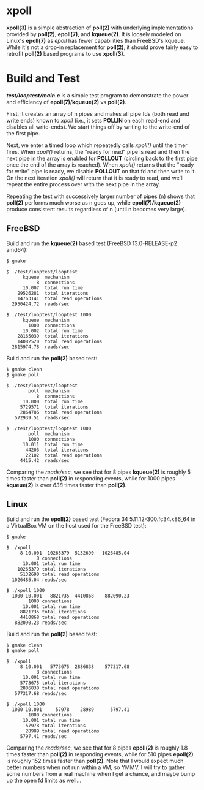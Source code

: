 # xpoll

**xpoll(3)** is a simple abstraction of **poll(2)** with underlying
implementations provided by **poll(2)**, **epoll(7)**, and **kqueue(2)**.
It is loosely modeled on Linux's **epoll(7)** as _epoll_ has fewer
capabilities than FreeBSD's kqueue.
While it's not a drop-in replacement for **poll(2)**, it should prove fairly
easy to retrofit **poll(2)** based programs to use **xpoll(3)**.

# Build and Test
_**test/looptest/main.c**_ is a simple test program to demonstrate the power
and efficiency of **epoll(7)/kqueue(2)** vs **poll(2)**.

First, it creates an array of n pipes and makes all pipe fds (both
read and write ends) known to _xpoll_ (i.e., it sets **POLLIN**
on each read-end and disables all write-ends).  We start things off
by writing to the write-end of the first pipe.

Next, we enter a timed loop which repeatedly calls _xpoll()_ until the
timer fires.
When _xpoll()_ returns, the "ready for read" pipe is read and then the
next pipe in the array is enabled for **POLLOUT** (circling back to the
first pipe once the end of the array is reached).  When _xpoll()_ returns
that the "ready for write" pipe is ready, we disable **POLLOUT** on that
fd and then write to it.  On the next iteration _xpoll()_ will return
that it is ready to read, and we'll repeat the entire process over
with the next pipe in the array.

Repeating the test with successively larger number of pipes (n)
shows that **poll(2)** performs much worse as n goes up, while
**epoll(7)/kqueue(2)** produce consistent results regardless of n
(until n becomes very large).

## FreeBSD
Build and run the **kqueue(2)** based test (FreeBSD 13.0-RELEASE-p2 amd64):

```
$ gmake

$ ./test/looptest/looptest 
      kqueue  mechanism
           8  connections
      10.007  total run time
    29526281  total iterations
    14763141  total read operations
  2950424.72  reads/sec

$ ./test/looptest/looptest 1000
      kqueue  mechanism
        1000  connections
      10.002  total run time
    28165039  total iterations
    14082520  total read operations
  2815974.78  reads/sec
```

Build and run the **poll(2)** based test:

```
$ gmake clean
$ gmake poll

$ ./test/looptest/looptest
        poll  mechanism
           8  connections
      10.000  total run time
     5729571  total iterations
     2864786  total read operations
   572939.51  reads/sec

$ ./test/looptest/looptest 1000
        poll  mechanism
        1000  connections
      10.011  total run time
       44203  total iterations
       22102  total read operations
     4415.42  reads/sec
```

Comparing the _reads/sec_, we see that for 8 pipes **kqueue(2)**
is roughly 5 times faster than **poll(2)** in responding
events, while for 1000 pipes **kqueue(2)** is over _638_ times
faster than **poll(2)**.

## Linux
Build and run the **epoll(2)** based test (Fedora 34 5.11.12-300.fc34.x86_64
in a VirtualBox VM on the host used for the FreeBSD test):

```
$ gmake

$ ./xpoll
     8 10.001  10265379  5132690   1026485.04
           8 connections
      10.001 total run time
    10265379 total iterations
     5132690 total read operations
  1026485.04 reads/sec

$ ./xpoll 1000
  1000 10.001   8821735  4410868    882090.23
        1000 connections
      10.001 total run time
     8821735 total iterations
     4410868 total read operations
   882090.23 reads/sec
```

Build and run the **poll(2)** based test:

```
$ gmake clean
$ gmake poll

$ ./xpoll
     8 10.001   5773675  2886838    577317.68
           8 connections
      10.001 total run time
     5773675 total iterations
     2886838 total read operations
   577317.68 reads/sec

$ ./xpoll 1000
  1000 10.001     57978    28989      5797.41
        1000 connections
      10.001 total run time
       57978 total iterations
       28989 total read operations
     5797.41 reads/sec
```

Comparing the _reads/sec_, we see that for 8 pipes **epoll(2)**
is roughly 1.8 times faster than **poll(2)** in responding
events, while for 510 pipes **epoll(2)** is roughly 152 times
faster than **poll(2)**.  Note that I would expect much
better numbers when not run within a VM, so YMMV.  I will
try to gather some numbers from a real machine when I get
a chance, and maybe bump up the open fd limits as well...
